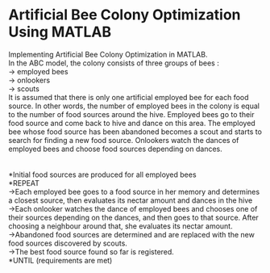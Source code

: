 # Artificial Bee Colony Optimization Using MATLAB
Implementing Artificial Bee Colony Optimization in MATLAB.<br/>
In the ABC model, the colony consists of three groups of bees : <br/>-> employed bees<br/>-> onlookers<br/>-> scouts<br/> It is assumed that there is only one artificial employed bee for each food source. In other words, the number of employed bees in the colony is equal to the number of food sources around the hive. Employed bees go to their food source and come back to hive and dance on this area. The employed bee whose food source has been abandoned becomes a scout and starts to search for finding a new food source. Onlookers watch the dances of employed bees and choose food sources depending on dances.<br/><br/><br/>
*Initial food sources are produced for all employed bees<br/>
*REPEAT<br/>
 ->Each employed bee goes to a food source in her memory and determines a closest source, then evaluates its nectar amount and dances in the hive<br/>
 ->Each onlooker watches the dance of employed bees and chooses one of their sources depending on the dances, and then goes to that source. After choosing a neighbour around that,    she evaluates its nectar amount.<br/>
 ->Abandoned food sources are determined and are replaced with the new food sources discovered by scouts.<br/>
 ->The best food source found so far is registered.<br/>
*UNTIL (requirements are met)
